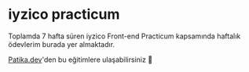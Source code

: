# iyzico practicum

Toplamda 7 hafta süren iyzico Front-end Practicum kapsamında haftalık ödevlerim burada yer almaktadır. 

[Patika.dev](https://www.patika.dev/tr)'den bu eğitimlere ulaşabilirsiniz 💙
